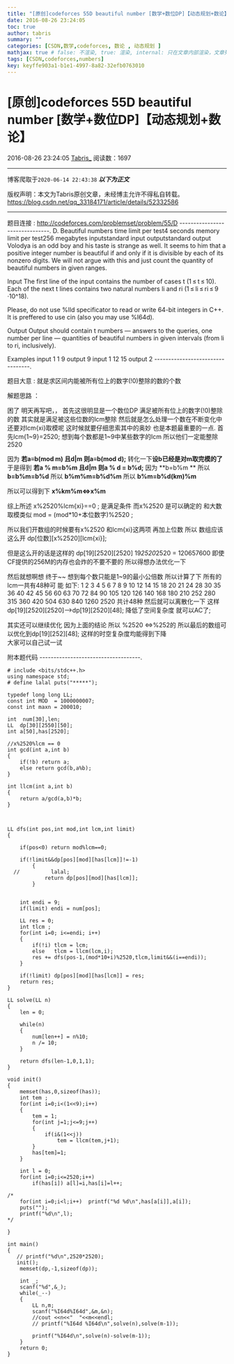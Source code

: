 ```yaml
---
title: "[原创]codeforces 55D beautiful number [数学+数位DP]【动态规划+数论】"
date: 2016-08-26 23:24:05
toc: true
author: tabris
summary: ""
categories: [CSDN,数学,codeforces, 数论 , 动态规划 ]
mathjax: true # false: 不渲染, true: 渲染, internal: 只在文章内部渲染，文章列表中不渲染
tags: [CSDN,codeforces,numbers]
key: keyffe903a1-b1e1-4997-8a82-32efb0763010
---
```


# [原创]codeforces 55D beautiful number [数学+数位DP]【动态规划+数论】

2016-08-26 23:24:05  [Tabris_](https://me.csdn.net/qq_33184171) 阅读数：1697

---

博客爬取于`2020-06-14 22:43:38`
***以下为正文***

版权声明：本文为Tabris原创文章，未经博主允许不得私自转载。
https://blog.csdn.net/qq_33184171/article/details/52332586

<!-- more -->

---

题目连接 : http://codeforces.com/problemset/problem/55/D
-------------------------------.
D. Beautiful numbers
time limit per test4 seconds
memory limit per test256 megabytes
inputstandard input
outputstandard output
Volodya is an odd boy and his taste is strange as well. It seems to him that a positive integer number is beautiful if and only if it is divisible by each of its nonzero digits. We will not argue with this and just count the quantity of beautiful numbers in given ranges.

Input
The first line of the input contains the number of cases t (1 ≤ t ≤ 10). Each of the next t lines contains two natural numbers li and ri (1 ≤ li ≤ ri ≤ 9 ·10^18).

Please, do not use %lld specificator to read or write 64-bit integers in C++. It is preffered to use cin (also you may use %I64d).

Output
Output should contain t numbers — answers to the queries, one number per line — quantities of beautiful numbers in given intervals (from li to ri, inclusively).

Examples
input
1
1 9
output
9
input
1
12 15
output
2
---------------------------------.

题目大意 : 
就是求区间内能被所有位上的数字(!0)整除的数的个数



解题思路  ：

困了 明天再写吧，，
首先这很明显是一个数位DP
满足被所有位上的数字(!0)整除的数 其实就是满足被这些位数的lcm整除 
然后就是怎么处理一个数在不断变化中 还要对lcm{xi}取模呢 
这时候就要仔细思索其中的奥妙   也是本题最重要的一点.
首先lcm{1~9}=2520;
想到每个数都是1~9中某些数字的lcm  所以他们一定能整除2520  

因为 **若a≡b(mod m) 且d|m  则a≡b(mod d);**
转化一下**设b已经是对m取完模的了**
于是得到   **若a % m=b%m 且d|m  则a % d = b%d;**
因为 **b=b%m **  所以 **b=b%m=b%d**
所以  **b%m%m=b%d%m**
所以  **b%m=b%d(km)%m**

所以可以得到下  **x%km%m<=>x%m**

综上所述   x%2520%lcm{xi}==0 ;  是满足条件
而x%2520 是可以确定的  和大数取模类似
mod  = (mod*10+本位数字)%2520 ; 

所以我们开数组的时候要有x%2520 和lcm{xi}这两项 再加上位数 所以 数组应该这么开
dp[位数][x%2520][lcm{xi}];

但是这么开的话是这样的 dp[19][2520][2520]   19*2520*2520 = 120657600   即使CF提供的256M的内存也会炸的不要不要的
所以得想办法优化一下

然后就想啊想 终于~~
想到每个数只能是1~9的最小公倍数  所以计算了下 所有的lcm一共有48种可  能   如下:
1 2 3 4 5 6 7 8 9 10 12 14 15 18 20 21 24 28 30 35 36 40 42 45 56 60 63 70 72 84 90 105 120 126 140 168 180 210 252 280 315 360 420 504 630 840 1260 2520
共计48种
然后就可以离散化一下  这样  dp[19][2520][2520]-->dp[19][2520][48];   降低了空间复杂度   就可以AC了;

其实还可以继续优化 因为上面的结论 所以 %2520 <=>%252的 所以最后的数组可以优化到dp[19][252][48];
这样的时空复杂度均能得到下降  
大家可以自己试一试

附本题代码
------------------------------------.
```
# include <bits/stdc++.h>
using namespace std;
# define lalal puts("*****");

typedef long long LL;
const int MOD  = 1000000007;
const int maxn = 200010;

int  num[30],len;
LL  dp[30][2550][50];
int a[50],has[2520];

//x%2520%lcm == 0
int gcd(int a,int b)
{
    if(!b) return a;
    else return gcd(b,a%b);
}

int llcm(int a,int b)
{
    return a/gcd(a,b)*b;
}



LL dfs(int pos,int mod,int lcm,int limit)
{

    if(pos<0) return mod%lcm==0;

    if(!limit&&dp[pos][mod][has[lcm]]!=-1)
        {
  //          lalal;
            return dp[pos][mod][has[lcm]];
        }


    int endi = 9;
    if(limit) endi = num[pos];

    LL res = 0;
    int tlcm ;
    for(int i=0; i<=endi; i++)
    {
        if(!i) tlcm = lcm;
        else   tlcm = llcm(lcm,i);
        res += dfs(pos-1,(mod*10+i)%2520,tlcm,limit&&(i==endi));
    }

    if(!limit) dp[pos][mod][has[lcm]] = res;
    return res;
}

LL solve(LL n)
{
    len = 0;

    while(n)
    {
        num[len++] = n%10;
        n /= 10;
    }

    return dfs(len-1,0,1,1);
}

void init()
{
    memset(has,0,sizeof(has));
    int tem ;
    for(int i=0;i<(1<<9);i++)
    {
        tem = 1;
        for(int j=1;j<=9;j++)
        {
            if(i&(1<<j))
                tem = llcm(tem,j+1);
        }
        has[tem]=1;
    }

    int l = 0;
    for(int i=0;i<=2520;i++)
        if(has[i]) a[l]=i,has[i]=l++;

/*
    for(int i=0;i<l;i++)  printf("%d %d\n",has[a[i]],a[i]);
    puts("");
    printf("%d\n",l);
*/

}

int main()
{
   // printf("%d\n",2520*2520);
   init();
    memset(dp,-1,sizeof(dp));

    int _;
    scanf("%d",&_);
    while(_--)
    {
        LL n,m;
        scanf("%I64d%I64d",&m,&n);
        //cout <<n<<"  "<<m<<endl;
        // printf("%I64d %I64d\n",solve(n),solve(m-1));

        printf("%I64d\n",solve(n)-solve(m-1));
    }
    return 0;
}


```